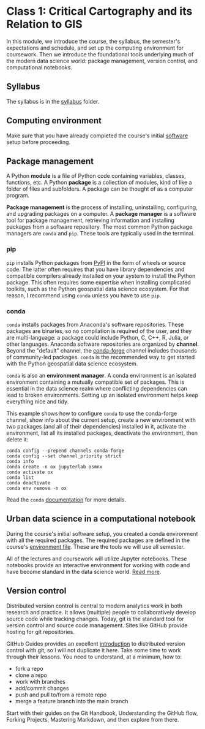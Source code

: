 # Class 1: Critical Cartography and its Relation to GIS

In this module, we introduce the course, the syllabus, the semester's expectations and schedule, and set up the computing environment for coursework. Then we introduce the foundational tools underlying much of the modern data science world: package management, version control, and computational notebooks.


## Syllabus

The syllabus is in the [syllabus](../../syllabus) folder.


## Computing environment

Make sure that you have already completed the course's initial [software](../../software) setup before proceeding.


## Package management

A Python **module** is a file of Python code containing variables, classes, functions, etc. A Python **package** is a collection of modules, kind of like a folder of files and subfolders. A package can be thought of as a computer program.

**Package management** is the process of installing, uninstalling, configuring, and upgrading packages on a computer. A **package manager** is a software tool for package management, retrieving information and installing packages from a software repository. The most common Python package managers are `conda` and `pip`. These tools are typically used in the terminal.


### pip

`pip` installs Python packages from [PyPI](https://pypi.org/) in the form of wheels or source code. The latter often requires that you have library dependencies and compatible compilers already installed on your system to install the Python package. This often requires some expertise when installing complicated toolkits, such as the Python geospatial data science ecosystem. For that reason, I recommend using `conda` unless you have to use `pip`.


### conda

`conda` installs packages from Anaconda's software repositories. These packages are binaries, so no compilation is required of the user, and they are multi-language: a package could include Python, C, C++, R, Julia, or other languages. Anaconda software repositories are organized by **channel**. Beyond the "default" channel, the [conda-forge](https://conda-forge.org/) channel includes thousands of community-led packages. `conda` is the recommended way to get started with the Python geospatial data science ecosystem.

`conda` is also an **environment manager**. A conda environment is an isolated environment containing a mutually compatible set of packages. This is essential in the data science realm where conflicting dependencies can lead to broken environments. Setting up an isolated environment helps keep everything nice and tidy.

This example shows how to configure `conda` to use the conda-forge channel, show info about the current setup, create a new environment with two packages (and all of their dependencies) installed in it, activate the environment, list all its installed packages, deactivate the environment, then delete it:

```
conda config --prepend channels conda-forge
conda config --set channel_priority strict
conda info
conda create -n ox jupyterlab osmnx
conda activate ox
conda list
conda deactivate
conda env remove -n ox
```

Read the `conda` [documentation](https://conda.io/) for more details.


## Urban data science in a computational notebook

During the course's initial software setup, you created a conda environment with all the required packages. The required packages are defined in the course's [environment file](../../environment.yml). These are the tools we will use all semester.

All of the lectures and coursework will utilize Jupyter notebooks. These notebooks provide an interactive environment for working with code and have become standard in the data science world. [Read more](https://doi.org/10.22224/gistbok/2021.1.2).


## Version control

Distributed version control is central to modern analytics work in both research and practice. It allows (multiple) people to collaboratively develop source code while tracking changes. Today, git is the standard tool for version control and source code management. Sites like GitHub provide hosting for git repositories.

GitHub Guides provides an excellent [introduction](https://guides.github.com/) to distributed version control with git, so I will not duplicate it here. Take some time to work through their lessons. You need to understand, at a minimum, how to:

  - fork a repo
  - clone a repo
  - work with branches
  - add/commit changes
  - push and pull to/from a remote repo
  - merge a feature branch into the main branch

Start with their guides on the Git Handbook, Understanding the GitHub flow, Forking Projects, Mastering Markdown, and then explore from there.
